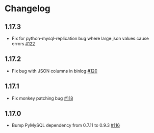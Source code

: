# Changelog

## 1.17.3
  * Fix for python-mysql-replication bug where large json values cause errors [#122](https://github.com/singer-io/tap-mysql/pull/122)

## 1.17.2
  * Fix bug with JSON columns in binlog [#120](https://github.com/singer-io/tap-mysql/pull/120)

## 1.17.1
  * Fix monkey patching bug [#118](https://github.com/singer-io/tap-mysql/pull/118)

## 1.17.0
  * Bump PyMySQL dependency from 0.7.11 to 0.9.3 [#116](https://github.com/singer-io/tap-mysql/pull/116)
